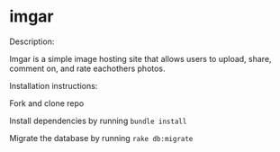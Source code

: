# imgar

Description:

Imgar is a simple image hosting site that allows users to upload, share, comment on, and rate eachothers photos.


Installation instructions:

Fork and clone repo

Install dependencies by running `bundle install`

Migrate the database by running `rake db:migrate`



